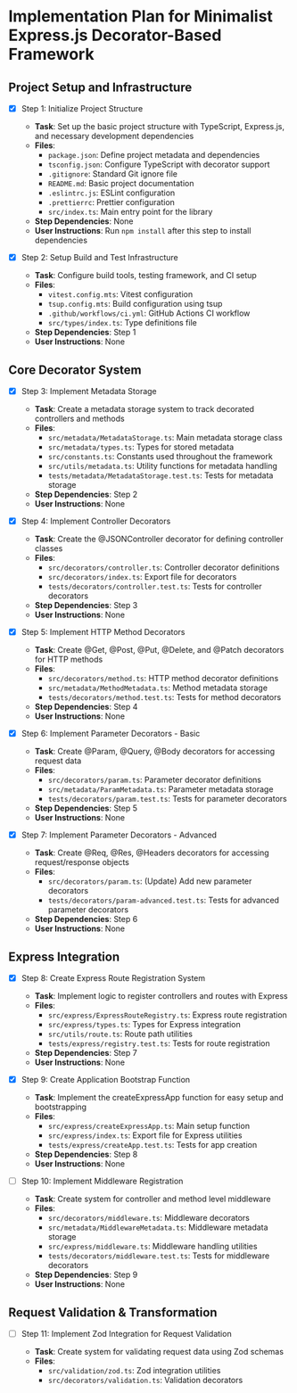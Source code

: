 # Implementation Plan for Minimalist Express.js Decorator-Based Framework

## Project Setup and Infrastructure

- [x] Step 1: Initialize Project Structure

  - **Task**: Set up the basic project structure with TypeScript, Express.js, and necessary development dependencies
  - **Files**:
    - `package.json`: Define project metadata and dependencies
    - `tsconfig.json`: Configure TypeScript with decorator support
    - `.gitignore`: Standard Git ignore file
    - `README.md`: Basic project documentation
    - `.eslintrc.js`: ESLint configuration
    - `.prettierrc`: Prettier configuration
    - `src/index.ts`: Main entry point for the library
  - **Step Dependencies**: None
  - **User Instructions**: Run `npm install` after this step to install dependencies

- [x] Step 2: Setup Build and Test Infrastructure
  - **Task**: Configure build tools, testing framework, and CI setup
  - **Files**:
    - `vitest.config.mts`: Vitest configuration
    - `tsup.config.mts`: Build configuration using tsup
    - `.github/workflows/ci.yml`: GitHub Actions CI workflow
    - `src/types/index.ts`: Type definitions file
  - **Step Dependencies**: Step 1
  - **User Instructions**: None

## Core Decorator System

- [x] Step 3: Implement Metadata Storage

  - **Task**: Create a metadata storage system to track decorated controllers and methods
  - **Files**:
    - `src/metadata/MetadataStorage.ts`: Main metadata storage class
    - `src/metadata/types.ts`: Types for stored metadata
    - `src/constants.ts`: Constants used throughout the framework
    - `src/utils/metadata.ts`: Utility functions for metadata handling
    - `tests/metadata/MetadataStorage.test.ts`: Tests for metadata storage
  - **Step Dependencies**: Step 2
  - **User Instructions**: None

- [x] Step 4: Implement Controller Decorators

  - **Task**: Create the @JSONController decorator for defining controller classes
  - **Files**:
    - `src/decorators/controller.ts`: Controller decorator definitions
    - `src/decorators/index.ts`: Export file for decorators
    - `tests/decorators/controller.test.ts`: Tests for controller decorators
  - **Step Dependencies**: Step 3
  - **User Instructions**: None

- [x] Step 5: Implement HTTP Method Decorators

  - **Task**: Create @Get, @Post, @Put, @Delete, and @Patch decorators for HTTP methods
  - **Files**:
    - `src/decorators/method.ts`: HTTP method decorator definitions
    - `src/metadata/MethodMetadata.ts`: Method metadata storage
    - `tests/decorators/method.test.ts`: Tests for method decorators
  - **Step Dependencies**: Step 4
  - **User Instructions**: None

- [x] Step 6: Implement Parameter Decorators - Basic

  - **Task**: Create @Param, @Query, @Body decorators for accessing request data
  - **Files**:
    - `src/decorators/param.ts`: Parameter decorator definitions
    - `src/metadata/ParamMetadata.ts`: Parameter metadata storage
    - `tests/decorators/param.test.ts`: Tests for parameter decorators
  - **Step Dependencies**: Step 5
  - **User Instructions**: None

- [x] Step 7: Implement Parameter Decorators - Advanced

  - **Task**: Create @Req, @Res, @Headers decorators for accessing request/response objects
  - **Files**:
    - `src/decorators/param.ts`: (Update) Add new parameter decorators
    - `tests/decorators/param-advanced.test.ts`: Tests for advanced parameter decorators
  - **Step Dependencies**: Step 6
  - **User Instructions**: None

## Express Integration

- [x] Step 8: Create Express Route Registration System

  - **Task**: Implement logic to register controllers and routes with Express
  - **Files**:
    - `src/express/ExpressRouteRegistry.ts`: Express route registration
    - `src/express/types.ts`: Types for Express integration
    - `src/utils/route.ts`: Route path utilities
    - `tests/express/registry.test.ts`: Tests for route registration
  - **Step Dependencies**: Step 7
  - **User Instructions**: None

- [x] Step 9: Create Application Bootstrap Function

  - **Task**: Implement the createExpressApp function for easy setup and bootstrapping
  - **Files**:
    - `src/express/createExpressApp.ts`: Main setup function
    - `src/express/index.ts`: Export file for Express utilities
    - `tests/express/createApp.test.ts`: Tests for app creation
  - **Step Dependencies**: Step 8
  - **User Instructions**: None

- [ ] Step 10: Implement Middleware Registration
  - **Task**: Create system for controller and method level middleware
  - **Files**:
    - `src/decorators/middleware.ts`: Middleware decorators
    - `src/metadata/MiddlewareMetadata.ts`: Middleware metadata storage
    - `src/express/middleware.ts`: Middleware handling utilities
    - `tests/decorators/middleware.test.ts`: Tests for middleware decorators
  - **Step Dependencies**: Step 9
  - **User Instructions**: None

## Request Validation & Transformation

- [ ] Step 11: Implement Zod Integration for Request Validation

  - **Task**: Create system for validating request data using Zod schemas
  - **Files**:
    - `src/validation/zod.ts`: Zod integration utilities
    - `src/decorators/validation.ts`: Validation decorators
